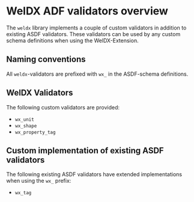 # WelDX ADF validators overview

The `weldx` library implements a couple of custom validators in addition to existing ASDF validators. These validators
can be used by any custom schema definitions when using the WelDX-Extension.

## Naming conventions

All `weldx`-validators are prefixed with `wx_` in the ASDF-schema definitions.

## WelDX Validators

The following custom validators are provided:

* `wx_unit`
* `wx_shape`
* `wx_property_tag`

## Custom implementation of existing ASDF validators

The following existing ASDF validators have extended implementations when using the `wx_` prefix:

* `wx_tag`